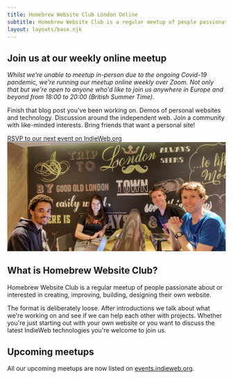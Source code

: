 ```yaml
---
title: Homebrew Website Club London Online
subtitle: Homebrew Website Club is a regular meetup of people passionate about or interested in creating, improving, building, designing their own website.
layout: layouts/base.njk
---
```


## Join us at our weekly online meetup

_Whilst we're unable to meetup in-person due to the ongoing Covid-19 pandemic, we're running our meetup online weekly over Zoom. Not only that but we're open to anyone who'd like to join us anywhere in Europe and beyond from 18:00 to 20:00 (British Summer Time)._

Finish that blog post you've been working on. Demos of personal websites and technology. Discussion around the independent web. Join a community with like-minded interests. Bring friends that want a personal site!

<div class="button-container">
  <a href="https://events.indieweb.org/tag/hwclondon" class="button">RSVP to our next event on IndieWeb.org</a>
</div>

<img src="/photos/2019-08-07.jpg" alt="Ana Rodrigues, Calum Ryan, Bobby Sebolao, Neil Mather inside at ProvenDough cafe, London Covent Garden 2019-08-07">

## What is Homebrew Website Club?

Homebrew Website Club is a regular meetup of people passionate about or interested in creating, improving, building, designing their own website.

The format is deliberately loose. After introductions we talk about what we're working on and see if we can help each other with projects. Whether you're just starting out with your own website or you want to discuss the latest IndieWeb technologies you're welcome to join us.

## Upcoming meetups

All our upcoming meetups are now listed on [events.indieweb.org](https://events.indieweb.org/tag/hwclondon).
